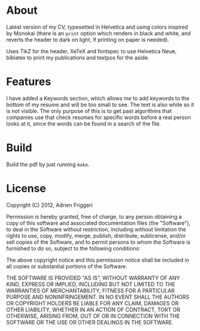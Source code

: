 # About
Latest version of my CV, typesetted in Helvetica and using colors inspired by
Monokai (there is an `print` option which renders in black and white, and
reverts the header to dark on light, if printing on paper is needed).

Uses TikZ for the header, XeTeX and fontspec to use Helvetica Neue, biblatex to
print my publications and textpos for the aside.

# Features

I have added a Keywords section, which allows me to add keywords to the bottom
of my resume and will be too small to see. The text is also white so it is not
visible. The only purpose of this is to get past algorithms that companies use
that check resumes for specific words before a real person looks at it, since
the words can be found in a search of the file.

# Build

Build the pdf by just running `make`.

# License

Copyright (C) 2012, Adrien Friggeri

Permission is hereby granted, free of charge, to any person obtaining a copy of
this software and associated documentation files (the "Software"), to deal in
the Software without restriction, including without limitation the rights to
use, copy, modify, merge, publish, distribute, sublicense, and/or sell copies of
the Software, and to permit persons to whom the Software is furnished to do so,
subject to the following conditions:

The above copyright notice and this permission notice shall be included in all
copies or substantial portions of the Software.

THE SOFTWARE IS PROVIDED "AS IS", WITHOUT WARRANTY OF ANY KIND, EXPRESS OR
IMPLIED, INCLUDING BUT NOT LIMITED TO THE WARRANTIES OF MERCHANTABILITY,
FITNESS FOR A PARTICULAR PURPOSE AND NONINFRINGEMENT. IN NO EVENT SHALL THE
AUTHORS OR COPYRIGHT HOLDERS BE LIABLE FOR ANY CLAIM, DAMAGES OR OTHER
LIABILITY, WHETHER IN AN ACTION OF CONTRACT, TORT OR OTHERWISE, ARISING FROM,
OUT OF OR IN CONNECTION WITH THE SOFTWARE OR THE USE OR OTHER DEALINGS IN THE
SOFTWARE.
